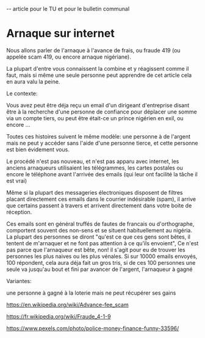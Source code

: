 -- article pour le TU et pour le bulletin communal

# Arnaque sur internet

Nous allons parler de l'arnaque à l'avance de frais, ou fraude 419 (ou appelée scam 419, ou encore arnaque nigériane).

La plupart d'entre vous connaissent la combine et y réagissent comme il faut, mais si même une seule personne peut apprendre de cet article cela en aura valu la peine.

Le contexte:

Vous avez peut être déja reçu un email d'un dirigeant d'entreprise disant être à la recherche d'une personne de confiance pour déplacer une somme via un compte tiers, ou peut être était-ce un prince nigérien en exil, ou encore ...

Toutes ces histoires suivent le même modèle: une personne à de l'argent mais ne peut y accéder sans l'aide d'une personne tierce,  et cette personne est bien évidement vous.

Le procédé n'est pas nouveau, et n'est pas apparu avec internet, les anciens arnaqueurs utilisaient les télégrammes, les cartes postales ou encore le téléphone avant l'arrivée des emails (qui leur ont facilité la tâche il est vrai)

Même si la plupart des messageries électroniques disposent de filtres placant directement ces emails dans le courrier indésirable (spam), il arrive que certains passent à travers et arrivent directement dans votre boite de réception.

Ces emails sont en général truffés de fautes de francais ou d'orthographe, comportent souvent des non-sens et se situent habituellement au nigéria. La plupart des personnes se diront "qu'est ce que ces gens sont bêtes, il tentent de m'arnaquer et ne font pas attention à ce qu'ils envoient", Ce n'est pas parce que l'arnaqueur est bête, non! il s'agit pour eu de trouver les personnes les plus naives ou les plus vénales.
Si sur 10000 emails envoyés, 100 répondent, cela aura déja fait un gros tris, si de ces 100 personnes une seule va jusqu'au bout et fini par avancer de l'argent, l'arnaqueur à gagné

Variantes:

une personne à gagné à la loterie mais ne peut récupérer ses gains



https://en.wikipedia.org/wiki/Advance-fee_scam

https://fr.wikipedia.org/wiki/Fraude_4-1-9


https://www.pexels.com/photo/police-money-finance-funny-33596/
